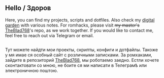 ## Hello / Здоров
Here, you can find my projects, scripts and dotfiles. Also check my [digital garden](https://nichloya.github.io/garden) with various notes. For romhacks, please visit ~~my master's~~ [TheBlad768](https://github.com/TheBlad768)'s repo, as we work together. If you would like to contact me, feel free to reach out via Telegram or email.
##
Тут можете найдти мои проекты, скрипты, конфиги и дотфайлы. Такоже у мя имае ся особный сайт с розличными записками. За ромхаками, зайдите в репозиторий [TheBlad768](https://github.com/TheBlad768), мы роботаемо заедно. Естли хочете сконтактовати со мною, не боите ся ми написати в Телеграмѣ или электроничною поштою.
